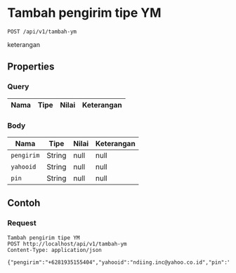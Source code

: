 # Tambah pengirim tipe YM
```http
POST /api/v1/tambah-ym
```
keterangan
## Properties
### Query
Nama | Tipe | Nilai | Keterangan
--- | --- | --- | ---
### Body
Nama | Tipe | Nilai | Keterangan
--- | --- | --- | ---
<code>pengirim</code> | String | null | null
<code>yahooid</code> | String | null | null
<code>pin</code> | String | null | null
## Contoh
### Request
```http
Tambah pengirim tipe YM
POST http://localhost/api/v1/tambah-ym
Content-Type: application/json

{"pengirim":"+6281935155404","yahooid":"ndiing.inc@yahoo.co.id","pin":"1234"}
```
